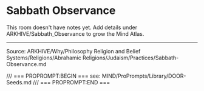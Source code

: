 # Sabbath Observance

This room doesn't have notes yet. Add details under ARKHIVE/Sabbath_Observance to grow the Mind Atlas.

---
Source: ARKHIVE/Why/Philosophy Religion and Belief Systems/Religions/Abrahamic Religions/Judaism/Practices/Sabbath-Observance.md

/// === PROPROMPT:BEGIN ===
see: MIND/ProPrompts/Library/DOOR-Seeds.md
/// === PROPROMPT:END ===
